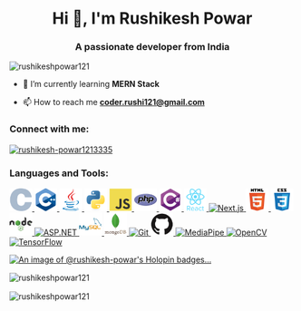 <h1 align="center">Hi 👋, I'm Rushikesh Powar</h1>
<h3 align="center">A passionate developer from India</h3>

<p align="left"> <img src="https://komarev.com/ghpvc/?username=rushikeshpowar121&label=Profile%20views&color=0e75b6&style=flat" alt="rushikeshpowar121" /> </p>

- 🌱 I’m currently learning **MERN Stack**

- 📫 How to reach me **coder.rushi121@gmail.com**

<h3 align="left">Connect with me:</h3>
<p align="left">
<a href="https://linkedin.com/in/rushikesh-powar1213335" target="blank"><img align="center" src="https://raw.githubusercontent.com/rahuldkjain/github-profile-readme-generator/master/src/images/icons/Social/linked-in-alt.svg" alt="rushikesh-powar1213335" height="30" width="40" /></a>
</p>

<h3 align="left">Languages and Tools:</h3>
<p align="left"> 
  <!-- Languages -->
  <a href="https://www.cprogramming.com/" target="_blank" rel="noreferrer"> 
    <img src="https://raw.githubusercontent.com/devicons/devicon/master/icons/c/c-original.svg" alt="C" width="40" height="40"/> 
  </a>
  <a href="https://www.w3schools.com/cpp/" target="_blank" rel="noreferrer"> 
    <img src="https://raw.githubusercontent.com/devicons/devicon/master/icons/cplusplus/cplusplus-original.svg" alt="C++" width="40" height="40"/> 
  </a>
  <a href="https://www.java.com" target="_blank" rel="noreferrer"> 
    <img src="https://raw.githubusercontent.com/devicons/devicon/master/icons/java/java-original.svg" alt="Java" width="40" height="40"/> 
  </a>
  <a href="https://www.python.org" target="_blank" rel="noreferrer"> 
    <img src="https://raw.githubusercontent.com/devicons/devicon/master/icons/python/python-original.svg" alt="Python" width="40" height="40"/> 
  </a>
  <a href="https://developer.mozilla.org/en-US/docs/Web/JavaScript" target="_blank" rel="noreferrer"> 
    <img src="https://raw.githubusercontent.com/devicons/devicon/master/icons/javascript/javascript-original.svg" alt="JavaScript" width="40" height="40"/> 
  </a>
  <a href="https://www.php.net/" target="_blank" rel="noreferrer"> 
    <img src="https://raw.githubusercontent.com/devicons/devicon/master/icons/php/php-original.svg" alt="PHP" width="40" height="40"/> 
  </a>
  <a href="https://docs.microsoft.com/en-us/dotnet/csharp/" target="_blank" rel="noreferrer"> 
    <img src="https://raw.githubusercontent.com/devicons/devicon/master/icons/csharp/csharp-original.svg" alt="C#" width="40" height="40"/> 
  </a>
  
  <!-- Web Technologies -->
  <a href="https://reactjs.org/" target="_blank" rel="noreferrer"> 
    <img src="https://raw.githubusercontent.com/devicons/devicon/master/icons/react/react-original-wordmark.svg" alt="React" width="40" height="40"/> 
  </a>
  <a href="https://nextjs.org/" target="_blank" rel="noreferrer"> 
    <img src="https://cdn.worldvectorlogo.com/logos/next-js.svg" alt="Next.js" width="40" height="40"/> 
  </a>
  <a href="https://www.w3.org/html/" target="_blank" rel="noreferrer"> 
    <img src="https://raw.githubusercontent.com/devicons/devicon/master/icons/html5/html5-original-wordmark.svg" alt="HTML5" width="40" height="40"/> 
  </a>
  <a href="https://www.w3schools.com/css/" target="_blank" rel="noreferrer"> 
    <img src="https://raw.githubusercontent.com/devicons/devicon/master/icons/css3/css3-original-wordmark.svg" alt="CSS3" width="40" height="40"/> 
  </a>
  <a href="https://nodejs.org/" target="_blank" rel="noreferrer"> 
    <img src="https://raw.githubusercontent.com/devicons/devicon/master/icons/nodejs/nodejs-original-wordmark.svg" alt="Node.js" width="40" height="40"/> 
  </a>
  <a href="https://dotnet.microsoft.com/" target="_blank" rel="noreferrer"> 
    <img src="https://upload.wikimedia.org/wikipedia/commons/0/0e/Microsoft_.NET_logo.svg" alt="ASP.NET" width="40" height="40"/> 
  </a>
  
  <!-- Databases -->
  <a href="https://www.mysql.com/" target="_blank" rel="noreferrer"> 
    <img src="https://raw.githubusercontent.com/devicons/devicon/master/icons/mysql/mysql-original-wordmark.svg" alt="MySQL" width="40" height="40"/> 
  </a>
  <a href="https://www.mongodb.com/" target="_blank" rel="noreferrer"> 
    <img src="https://raw.githubusercontent.com/devicons/devicon/master/icons/mongodb/mongodb-original-wordmark.svg" alt="MongoDB" width="40" height="40"/> 
  </a>
  
  <!-- Tools -->
  <a href="https://git-scm.com/" target="_blank" rel="noreferrer"> 
    <img src="https://www.vectorlogo.zone/logos/git-scm/git-scm-icon.svg" alt="Git" width="40" height="40"/> 
  </a>
  <a href="https://github.com/" target="_blank" rel="noreferrer"> 
    <img src="https://raw.githubusercontent.com/devicons/devicon/master/icons/github/github-original.svg" alt="GitHub" width="40" height="40"/> 
  </a>
  
  <!-- Libraries & Frameworks -->
  <a href="https://google.github.io/mediapipe/" target="_blank" rel="noreferrer"> 
    <img src="https://raw.githubusercontent.com/google/mediapipe/master/mediapipe/docs/images/logo.png" alt="MediaPipe" width="40" height="40"/> 
  </a>
  <a href="https://opencv.org/" target="_blank" rel="noreferrer"> 
    <img src="https://upload.wikimedia.org/wikipedia/commons/3/32/OpenCV_Logo_with_text_svg_version.svg" alt="OpenCV" width="40" height="40"/> 
  </a>
  <a href="https://www.tensorflow.org/" target="_blank" rel="noreferrer"> 
    <img src="https://www.vectorlogo.zone/logos/tensorflow/tensorflow-icon.svg" alt="TensorFlow" width="40" height="40"/> 
  </a>
</p>


[![An image of @rushikesh-powar's Holopin badges...](https://holopin.me/rushikeshpowar121)](https://holopin.io/@rushikeshpowar121)

<p><img align="center" src="https://github-readme-stats.vercel.app/api/top-langs?username=rushikeshpowar121&show_icons=true&locale=en&layout=compact" alt="rushikeshpowar121" /></p>

<p><img align="center" src="https://github-readme-streak-stats.herokuapp.com/?user=rushikeshpowar121&" alt="rushikeshpowar121" /></p>
